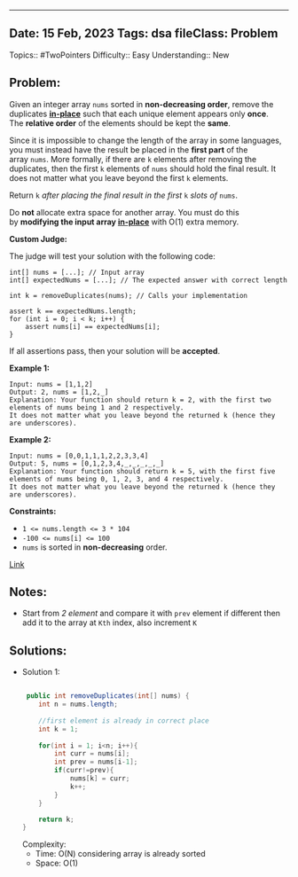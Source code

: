 
---
Date: 15 Feb, 2023
Tags: dsa
fileClass: Problem
---
Topics:: #TwoPointers
Difficulty::  Easy
Understanding:: New

## Problem: 
Given an integer array `nums` sorted in **non-decreasing order**, remove the duplicates [**in-place**](https://en.wikipedia.org/wiki/In-place_algorithm) such that each unique element appears only **once**. The **relative order** of the elements should be kept the **same**.

Since it is impossible to change the length of the array in some languages, you must instead have the result be placed in the **first part** of the array `nums`. More formally, if there are `k` elements after removing the duplicates, then the first `k` elements of `nums` should hold the final result. It does not matter what you leave beyond the first `k` elements.

Return `k` _after placing the final result in the first_ `k` _slots of_ `nums`.

Do **not** allocate extra space for another array. You must do this by **modifying the input array [in-place](https://en.wikipedia.org/wiki/In-place_algorithm)** with O(1) extra memory.

**Custom Judge:**

The judge will test your solution with the following code:

	int[] nums = [...]; // Input array
	int[] expectedNums = [...]; // The expected answer with correct length
	
	int k = removeDuplicates(nums); // Calls your implementation
	
	assert k == expectedNums.length;
	for (int i = 0; i < k; i++) {
	    assert nums[i] == expectedNums[i];
	}

If all assertions pass, then your solution will be **accepted**.

**Example 1:**

	Input: nums = [1,1,2]
	Output: 2, nums = [1,2,_]
	Explanation: Your function should return k = 2, with the first two elements of nums being 1 and 2 respectively.
	It does not matter what you leave beyond the returned k (hence they are underscores).

**Example 2:**

	Input: nums = [0,0,1,1,1,2,2,3,3,4]
	Output: 5, nums = [0,1,2,3,4,_,_,_,_,_]
	Explanation: Your function should return k = 5, with the first five elements of nums being 0, 1, 2, 3, and 4 respectively.
	It does not matter what you leave beyond the returned k (hence they are underscores).

**Constraints:**

-   `1 <= nums.length <= 3 * 104`
-   `-100 <= nums[i] <= 100`
-   `nums` is sorted in **non-decreasing** order.

[Link]( https://leetcode.com/problems/remove-duplicates-from-sorted-array/)

## Notes: 
- Start from *2 element* and compare it with `prev` element if different then add it to the  array at `Kth` index, also increment `K`

## Solutions: 

- Solution 1: 
	```java
	
	 public int removeDuplicates(int[] nums) {
		int n = nums.length;
		
		//first element is already in correct place
		int k = 1; 
		
		for(int i = 1; i<n; i++){
			int curr = nums[i];
			int prev = nums[i-1];
			if(curr!=prev){
				nums[k] = curr;
				k++;
			}
		}
	
		return k;
	}
	
	```
	Complexity: 
	- Time: O(N) considering array is already sorted
	- Space: O(1)

